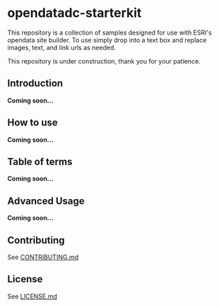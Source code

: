 # opendatadc-starterkit
This repository is a collection of samples designed for use with ESRI's opendata site builder. To use simply drop into a text box and replace images, text, and link urls as needed.

This repository is under construction, thank you for your patience.

Introduction
----------
<b>Coming soon...</b>

How to use
----------
<b>Coming soon...</b>

Table of terms
----------
<b>Coming soon...</b>

Advanced Usage
----------
<b>Coming soon...</b>

Contributing
------------
See [CONTRIBUTING.md](../master/CONTRIBUTING.md)

License
----------
See [LICENSE.md](../master/LICENSE.md)